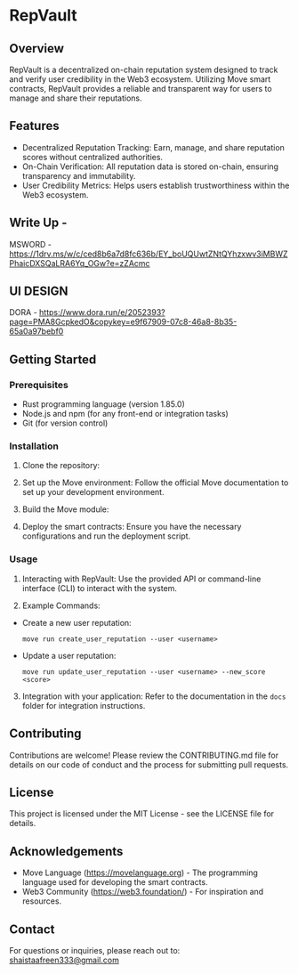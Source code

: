 # RepVault

## Overview

RepVault is a decentralized on-chain reputation system designed to track and verify user credibility in the Web3 ecosystem. Utilizing Move smart contracts, RepVault provides a reliable and transparent way for users to manage and share their reputations.

## Features

- Decentralized Reputation Tracking: Earn, manage, and share reputation scores without centralized authorities.
- On-Chain Verification: All reputation data is stored on-chain, ensuring transparency and immutability.
- User Credibility Metrics: Helps users establish trustworthiness within the Web3 ecosystem.
  
 ## Write Up - 
 
  MSWORD -https://1drv.ms/w/c/ced8b6a7d8fc636b/EY_boUQUwtZNtQYhzxwv3iMBWZPhaicDXSQaLRA6Yq_OGw?e=zZAcmc

## UI DESIGN 

  DORA - https://www.dora.run/e/2052393?page=PMA8GcpkedO&copykey=e9f67909-07c8-46a8-8b35-65a0a97bebf0
  

## Getting Started

### Prerequisites

- Rust programming language (version  1.85.0)
- Node.js and npm (for any front-end or integration tasks)
- Git (for version control)

### Installation

1. Clone the repository:

2. Set up the Move environment:
Follow the official Move documentation to set up your development environment.

3. Build the Move module:

4. Deploy the smart contracts:
Ensure you have the necessary configurations and run the deployment script.

### Usage

1. Interacting with RepVault:
Use the provided API or command-line interface (CLI) to interact with the system.

2. Example Commands:
- Create a new user reputation:
  ```
  move run create_user_reputation --user <username>
  ```

- Update a user reputation:
  ```
  move run update_user_reputation --user <username> --new_score <score>
  ```

3. Integration with your application:
Refer to the documentation in the `docs` folder for integration instructions.

## Contributing

Contributions are welcome! Please review the CONTRIBUTING.md file for details on our code of conduct and the process for submitting pull requests.

## License

This project is licensed under the MIT License - see the LICENSE file for details.

## Acknowledgements

- Move Language (https://movelanguage.org) - The programming language used for developing the smart contracts.
- Web3 Community (https://web3.foundation/) - For inspiration and resources.

## Contact

For questions or inquiries, please reach out to:
shaistaafreen333@gmail.com
